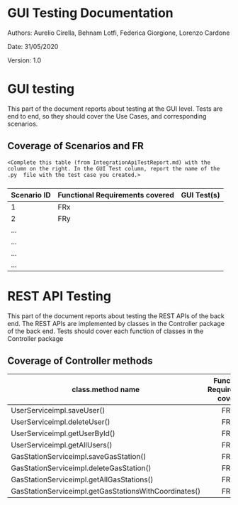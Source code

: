 # GUI  Testing Documentation 

Authors: Aurelio Cirella, Behnam Lotfi, Federica Giorgione, Lorenzo Cardone

Date: 31/05/2020

Version: 1.0

# GUI testing

This part of the document reports about testing at the GUI level. Tests are end to end, so they should cover the Use Cases, and corresponding scenarios.

## Coverage of Scenarios and FR

```
<Complete this table (from IntegrationApiTestReport.md) with the column on the right. In the GUI Test column, report the name of the .py  file with the test case you created.>
```

### 

| Scenario ID | Functional Requirements covered | GUI Test(s) |
| ----------- | ------------------------------- | ----------- | 
| 1           | FRx                             |             |             
| 2           | FRy                             |             |             
| ...         |                                 |             |         
| ...         |                                 |             |             
| ...         |                                 |             |             
| ...         |                                 |             |             


# REST  API  Testing

This part of the document reports about testing the REST APIs of the back end. The REST APIs are implemented by classes in the Controller package of the back end. 
Tests should cover each function of classes in the Controller package

## Coverage of Controller methods


<Report in this table the test cases defined to cover all methods in Controller classes >

| class.method name | Functional Requirements covered |REST  API Test(s) | 
| ----------- | :--------------------: | ----------- | 
|  UserServiceimpl.saveUser()   | FR1.1                |testSaveUser()|   
|  UserServiceimpl.deleteUser() | FR1.2                |testDeleteUser()|  
|  UserServiceimpl.getUserById()| FR1.3                |testUserById()|  
|  UserServiceimpl.getAllUsers()| FR1.4                |testAllUser() |   
|  GasStationServiceimpl.saveGasStation()   | FR3.1                |testSaveGasStation()|  
|  GasStationServiceimpl.deleteGasStation()| FR3.2                |testDeleteGasStation() |   
|  GasStationServiceimpl.getAllGasStations()| FR3.3                |testAllGasStations() |       
| GasStationServiceimpl.getGasStationsWithCoordinates()| FR4.1|testGasStationWithCoordinate()|